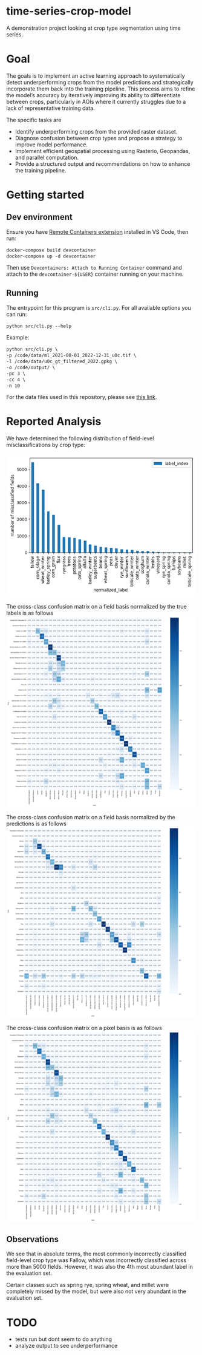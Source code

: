# time-series-crop-model
A demonstration project looking at crop type segmentation using time series.

# Goal
The goals is to implement an active learning approach to systematically detect underperforming crops from the model predictions and strategically incorporate them back into the training pipeline. This process aims to refine the model’s accuracy by iteratively improving its ability to differentiate between crops, particularly in AOIs where it currently struggles due to a lack of representative training data.

The specific tasks are

* Identify underperforming crops from the provided raster dataset.
* Diagnose confusion between crop types and propose a strategy to improve model performance.
* Implement efficient geospatial processing using Rasterio, Geopandas, and parallel computation.
* Provide a structured output and recommendations on how to enhance the training pipeline.

# Getting started

## Dev environment

Ensure you have [Remote Containers extension](https://marketplace.visualstudio.com/items?itemName=ms-vscode-remote.remote-containers) installed in VS Code, then run:

```
docker-compose build devcontainer
docker-compose up -d devcontainer
```

Then use `Devcontainers: Attach to Running Container` command and attach to the `devcontainer-${USER}` container running on your machine.

## Running

The entrypoint for this program is `src/cli.py`. For all available options you can run:

```
python src/cli.py --help
```

Example:

```
python src/cli.py \
-p /code/data/ml_2021-08-01_2022-12-31_u0c.tif \
-l /code/data/u0c_gt_filtered_2022.gpkg \
-o /code/output/ \
-pc 3 \
-cc 4 \
-n 10
```

For the data files used in this repository, please see [this link](https://github.com/regrowag/regrow-mle-hiring/tree/main?tab=readme-ov-file#inputs).

# Reported Analysis
We have determined the following distribution of field-level misclassifications by crop type:

![field-level misclassifications by crop type](output/field_level_misclassifications.png)

The cross-class confusion matrix on a field basis normalized by the true labels is as follows
![crop type confusion matrix by field, norm true](output/fieldwise_confusion_matrix_norm_true.png)

The cross-class confusion matrix on a field basis normalized by the predictions is as follows
![crop type confusion matrix by field, norm pred](output/fieldwise_confusion_matrix_norm_pred.png)

The cross-class confusion matrix on a pixel basis is as follows
![crop type confusion matrix by pixel](output/pixelwise_confusion_matrix.png)

## Observations
We see that in absolute terms, the most commonly incorrectly classified field-level crop type was Fallow, which was incorrectly classified across more than 5000 fields. 
However, it was also the 4th most abundant label in the evaluation set.

Certain classes such as spring rye, spring wheat, and millet were completely missed by the model, but were also not very abundant in the evaluation set.

# TODO
* tests run but dont seem to do anything
* analyze output to see underperformance
